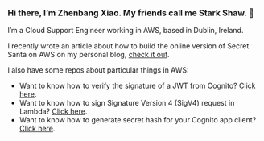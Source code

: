 ### Hi there, I’m Zhenbang Xiao. My friends call me Stark Shaw. 👋

I’m a Cloud Support Engineer working in AWS, based in Dublin, Ireland.

I recently wrote an article about how to build the online version of Secret Santa on AWS on my personal blog, <a href="https://starkshaw.me/2021/01/23/How-Did-We-Build-the-Online-Version-of-Secret-Santa-Using-AWS/" rel="noopener noreferrer" target="_blank">check it out</a>.

I also have some repos about particular things in AWS:

- Want to know how to verify the signature of a JWT from Cognito? [Click here](https://github.com/starkshaw/aws-cognito-jwt-verifier).
- Want to know how to sign Signature Version 4 (SigV4) request in Lambda? [Click here](https://github.com/starkshaw/aws-sigv4-lambda).
- Want to know how to generate secret hash for your Cognito app client? [Click here](https://github.com/starkshaw/aws-cognito-secret-hash-generator).

<!--
**starkshaw/starkshaw** is a ✨ _special_ ✨ repository because its `README.md` (this file) appears on your GitHub profile.

Here are some ideas to get you started:

- 🔭 I’m currently working on ...
- 🌱 I’m currently learning ...
- 👯 I’m looking to collaborate on ...
- 🤔 I’m looking for help with ...
- 💬 Ask me about ...
- 📫 How to reach me: ...
- 😄 Pronouns: ...
- ⚡ Fun fact: ...
-->
